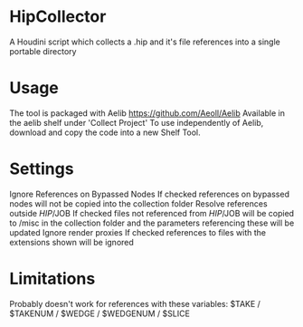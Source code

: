 # HipCollector
A Houdini script which collects a .hip and it's file references into a single portable directory

# Usage
The tool is packaged with Aelib https://github.com/Aeoll/Aelib 
Available in the aelib shelf under 'Collect Project'
To use independently of Aelib, download and copy the code into a new Shelf Tool.

# Settings
Ignore References on Bypassed Nodes
If checked references on bypassed nodes will not be copied into the collection folder
Resolve references outside $HIP/$JOB
If checked files not referenced from $HIP/$JOB will be copied to /misc in the collection folder and the parameters referencing these will be updated 
Ignore render proxies
If checked references to files with the extensions shown will be ignored

# Limitations
Probably doesn't work for references with these variables: $TAKE / $TAKENUM / $WEDGE / $WEDGENUM / $SLICE
